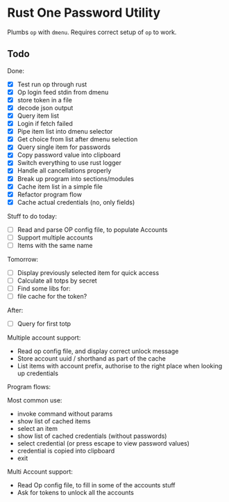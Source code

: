 Rust One Password Utility
=========================

Plumbs `op` with `dmenu`. Requires correct setup of `op` to work.

Todo
----
Done:
- [x] Test run op through rust
- [x] Op login feed stdin from dmenu
- [x] store token in a file
- [x] decode json output
- [x] Query item list
- [x] Login if fetch failed
- [x] Pipe item list into dmenu selector
- [x] Get choice from list after dmenu selection
- [x] Query single item for passwords
- [x] Copy password value into clipboard
- [x] Switch everything to use rust logger
- [x] Handle all cancellations properly
- [x] Break up program into sections/modules
- [x] Cache item list in a simple file
- [x] Refactor program flow
- [x] Cache actual credentials (no, only fields)

Stuff to do today:
- [ ] Read and parse OP config file, to populate Accounts
- [ ] Support multiple accounts
- [ ] Items with the same name

Tomorrow:
- [ ] Display previously selected item for quick access
- [ ] Calculate all totps by secret
- [ ] Find some libs for:
 - [ ] file cache for the token?

After:
- [ ] Query for first totp

Multiple account support:
- Read op config file, and display correct unlock message
- Store account uuid / shorthand as part of the cache
- List items with account prefix, authorise to the right place
  when looking up credentials

Program flows:

Most common use:
- invoke command without params
- show list of cached items
- select an item
- show list of cached credentials (without passwords)
- select credential (or press escape to view password values)
- credential is copied into clipboard
- exit

Multi Account support:
- Read Op config file, to fill in some of the accounts stuff
- Ask for tokens to unlock all the accounts

